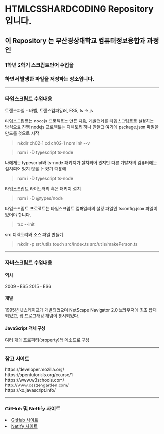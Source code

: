 # HTMLCSSHARDCODING Repository 입니다.
<h2> 이 Repository 는 부산경상대학교 컴퓨터정보융합과 과정인</h2>
<h3>1학년 2학기 스크립트언어 수업을</h3>
<h3>하면서 발생한 파일을 저장하는 장소입니다.</h3>
<hr>
<h3>타입스크립트 수업내용</h3>
<p>
트랜스파일 - 바벨, 트랜스컴파일러, ES5, ts -> js

타입스크립트는 nodejs 프로젝트는 만든 다음, 개발언어를 타입스크립트로 설정하는 방식으로 진행
nodejs 프로젝트는 디렉토리 하나 만들고 여기에 package.json 파일을 만드를 것으로 시작

>mkdir ch02-1
>cd ch02-1
>npm init --y

> npm i -D typescript ts-node

나에게는 typescript와 ts-node 패키지가 설치되어 있지만 다른 개발자의 컴퓨터에는 설치되어 있지 않을 수 있기 때문에 

>npm i -D typescript ts-node

타입스크립트 라이브러리 혹은 패키지 설치

>npm i -D @types/node

타입스크립트 프로젝트는 타입스크립트 컴파일러의 설정 파일인 tsconfig.json 파일이 있어야 합니다.

>tsc --init

src 디렉토리와 소스 파일 만들기
>mkdir -p src/utils
>touch src/index.ts src/utils/makePerson.ts</p>
<hr>
<h3>자바스크립트 수업내용</h3>
<h4>역사</h4>
<p>2009 - ES5 
2015 - ES6</p>
<h4>개발</h4>
<p>1995년 넷스케이프가 개발되었으며 NetScape Navigator 2.0 브라우저에 최초 탑재되었고, 웹 프로그래밍 개념이 창시되었다.</p>
<h4>JavaScript 객체 구성</h4>
<p>여러 개의 프로퍼티(property)와 메소드로 구성<p>
<hr>
<h3>참고 사이트</h3>
https://developer.mozilla.org/ <br>
https://opentutorials.org/course/1 <br>
https://www.w3schools.com/ <br>
http://www.csszengarden.com/ <br>
https://ko.javascript.info/ <br>
<hr>
<h3>GitHub 및 Netlify 사이트</h3>
<li>
<a href = "https://jaehantv.github.io/HtmlHardCoding/">GitHub 사이트</a>
</li>
<li>
<a href = "https://jaehantv.netlify.app/">Netlify 사이트</a>
</li>

